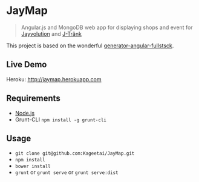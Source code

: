 # JayMap

> Angular.js and MongoDB web app for displaying shops and event for [Jayvolution](jayvolution-ev.de) and [J-Tränk](j-traenk.de)

This project is based on the wonderful [generator-angular-fullstsck](https://github.com/DaftMonk/generator-angular-fullstack).

## Live Demo

Heroku: http://jaymap.herokuapp.com

## Requirements

- [Node.js](http://nodejs.org/)
- Grunt-CLI `npm install -g grunt-cli`

## Usage

- `git clone git@github.com:Kageetai/JayMap.git`
- `npm install`
- `bower install`
- `grunt` or `grunt serve` or `grunt serve:dist`
